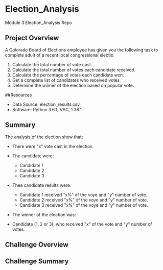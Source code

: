 # Election_Analysis
Module 3 Election_Analysis Repo

## Project Overview
A Colorado Board of Elections employee has given you the following task to complete adult of a recent local congressional electio.

1. Calculate the total number of vote cast.
2. Calculate the total number of votes each candidate received.
3. Calculate the percentage of votes each candidate won.
4. Get a complete list of candidates who received votes.
5. Determine the winner of the election based on popular vote.

##Resources
- Data Source: election_results.csv
- Software: Python 3.6.1, VSC, 1.38.1

## Summary
 The analysis of the election show that:
 - There were "x" vote cast in the election.
 - The candidate were:
   - Candidate 1
   - Candidate 2
   - Candidate 3
 - Thee candidate results were:
   - Candidate 1 received "x%" of the voye and "y" number of vote.
   - Candidate 2 received "x%" of the voye and "y" number of vote.
   - Candidate 3 received "x%" of the voye and "y" number of vote.
   
 - The winner of the election was:
  - Candidate (1, 2 or 3), who received "x" of the vote and "y" number of votes.
  
 ## Challenge Overview
 
 ## Challenge Summary
   

